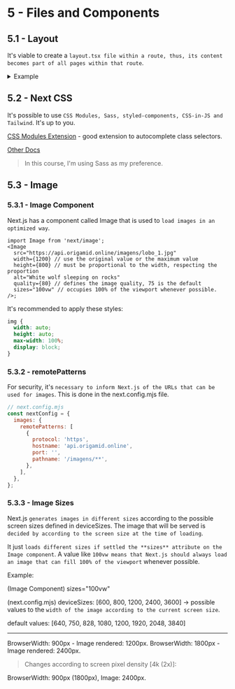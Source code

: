 # 5 - Files and Components

## 5.1 - Layout

It's viable to create a `layout.tsx file within a route, thus, its content becomes part of all pages within that route`.

<details>
<summary>Example</summary>

```tsx
// app\courses\layout.tsx
import { getCourses } from '@/api/api';
import { Metadata } from 'next';
import Link from 'next/link';

export const metadata: Metadata = {
  title: 'Origamid Courses',
  description: 'Front End and UI Design online courses.',
  keywords: ['HTML', 'CSS', 'JavaScript', 'UI Design'],
  authors: [{ name: 'Eduardo', url: 'https://github.com/eD0o' }],
};

export default async function CoursesLayout({
  children,
}: {
  children: React.ReactNode;
}) {
  const courses = await getCourses();
  return (
    <div>
      <h2>Courses</h2>
      <ul>
        {courses.map((course) => (
          <li key={course.id}>
            <Link href={`/courses/${course.slug}`}>{course.nome}</Link>
          </li>
        ))}
      </ul>
      <div>{children}</div>
    </div>
  );
}
```

</details>

## 5.2 - Next CSS

It's possible to use `CSS Modules, Sass, styled-components, CSS-in-JS and Tailwind`. It's up to you.

[CSS Modules Extension](https://marketplace.visualstudio.com/items?itemName=clinyong.vscode-css-modules) - good extension to autocomplete class selectors.

[Other Docs](https://nextjs.org/docs/app/building-your-application/styling)

> In this course, I'm using Sass as my preference.

## 5.3 - Image

### 5.3.1 - Image Component

Next.js has a component called Image that is used to `load images in an optimized way`.

```tsx
import Image from 'next/image';
<Image
  src="https://api.origamid.online/imagens/lobo_1.jpg"
  width={1200} // use the original value or the maximum value
  height={800} // must be proportional to the width, respecting the proportion
  alt="White wolf sleeping on rocks"
  quality={80} // defines the image quality, 75 is the default
  sizes="100vw" // occupies 100% of the viewport whenever possible.
/>;
```

It's recommended to apply these styles:

```css
img {
  width: auto;
  height: auto;
  max-width: 100%;
  display: block;
}
```

### 5.3.2 - remotePatterns

For security, it's `necessary to inform Next.js of the URLs that can be used for images`. This is done in the next.config.mjs file.

```mjs
// next.config.mjs
const nextConfig = {
  images: {
    remotePatterns: [
      {
        protocol: 'https',
        hostname: 'api.origamid.online',
        port: '',
        pathname: '/imagens/**',
      },
    ],
  },
};
```
### 5.3.3 - Image Sizes

Next.js `generates images in different sizes` according to the possible screen sizes defined in deviceSizes. The image that will be served is `decided by according to the screen size at the time of loading`.

It just `loads different sizes if settled the **sizes** attribute on the Image component`. A value like `100vw means that Next.js should always load an image that can fill 100% of the viewport` whenever possible.

Example:

(Image Component)
sizes="100vw"

(next.config.mjs)
deviceSizes:
[600, 800, 1200, 2400, 3600] -> possible values to the `width of the image according to the current screen size`.

default values: [640, 750, 828, 1080, 1200, 1920, 2048, 3840]

---

BrowserWidth: 900px - Image rendered: 1200px.
BrowserWidth: 1800px - Image rendered: 2400px.

> Changes according to screen pixel density [4k (2x)]:

BrowserWidth: 900px (1800px), Image: 2400px.